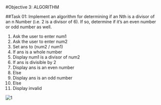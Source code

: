 #Objective 3: ALGORITHM

##Task 01: Implement an algorithm for determining if an Nth is a divisor of an n Number (i.e. 2 is a divisor of 6). If so, determine if it’s an even number or odd number as well.
1. Ask the user to enter num1 
2. Ask the user to enter num2
3. Set ans to (num2 / num1)
4. If ans is a whole number
5. Display num1 is a divisor of num2
6. If ans is divisible by 2
7. Display ans is an even number
8. Else
9. Display ans is an odd number
10. Else
11. Display invalid

![1](https://github.com/user-attachments/assets/48f939da-7618-43cf-858f-114d1740e7cb)
